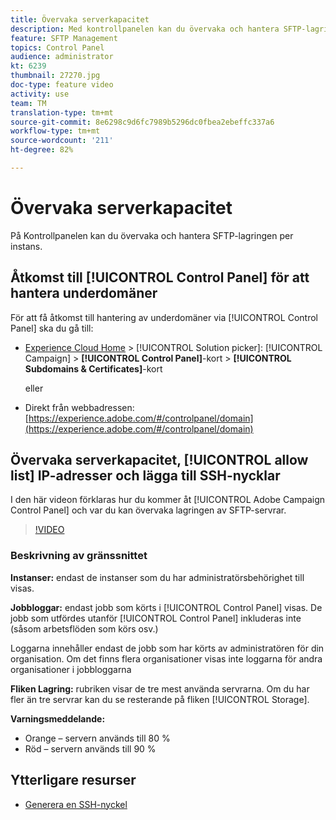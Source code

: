 ```yaml
---
title: Övervaka serverkapacitet
description: Med kontrollpanelen kan du övervaka och hantera SFTP-lagringen per instans och lägga till IP-adresser i tillåtelselistor.
feature: SFTP Management
topics: Control Panel
audience: administrator
kt: 6239
thumbnail: 27270.jpg
doc-type: feature video
activity: use
team: TM
translation-type: tm+mt
source-git-commit: 8e6298c9d6fc7989b5296dc0fbea2ebeffc337a6
workflow-type: tm+mt
source-wordcount: '211'
ht-degree: 82%

---
```



# Övervaka serverkapacitet

På Kontrollpanelen kan du övervaka och hantera SFTP-lagringen per instans.

## Åtkomst till [!UICONTROL Control Panel] för att hantera underdomäner

För att få åtkomst till hantering av underdomäner via [!UICONTROL Control Panel] ska du gå till:

* [Experience Cloud Home](https://experience.adobe.com/#/home) > [!UICONTROL Solution picker]: [!UICONTROL Campaign] > **[!UICONTROL Control Panel]**-kort > **[!UICONTROL Subdomains & Certificates]**-kort

   eller
* Direkt från webbadressen: [https://experience.adobe.com/#/controlpanel/domain](https://experience.adobe.com/#/controlpanel/domain)

## Övervaka serverkapacitet, [!UICONTROL allow list] IP-adresser och lägga till SSH-nycklar

I den här videon förklaras hur du kommer åt [!UICONTROL Adobe Campaign Control Panel] och var du kan övervaka lagringen av SFTP-servrar.

>[!VIDEO](https://video.tv.adobe.com/v/27270?quality=12)

### Beskrivning av gränssnittet

**Instanser:** endast de instanser som du har administratörsbehörighet till visas.

**Jobbloggar:** endast jobb som körts i [!UICONTROL Control Panel] visas. De jobb som utfördes utanför [!UICONTROL Control Panel] inkluderas inte (såsom arbetsflöden som körs osv.)

Loggarna innehåller endast de jobb som har körts av administratören för din organisation. Om det finns flera organisationer visas inte loggarna för andra organisationer i jobbloggarna

**Fliken Lagring:** rubriken visar de tre mest använda servrarna. Om du har fler än tre servrar kan du se resterande på fliken [!UICONTROL Storage].

**Varningsmeddelande:**

* Orange – servern används till 80 %
* Röd – servern används till 90 %

## Ytterligare resurser

* [Generera en SSH-nyckel](./generate-ssh-key.md)
